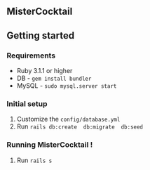 ## MisterCocktail

## Getting started

### Requirements

- Ruby 3.1.1 or higher
- DB - `gem install bundler`
- MySQL - `sudo mysql.server start`

### Initial setup

1. Customize the `config/database.yml`
2. Run `rails db:create  db:migrate  db:seed`

### Running MisterCocktail ! 

1. Run `rails s`



